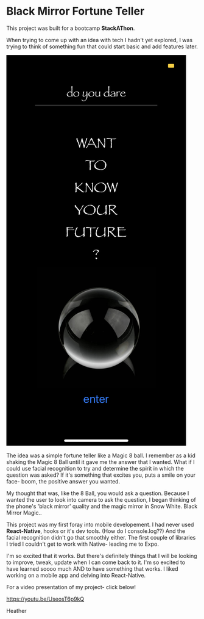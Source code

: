 # Black Mirror Fortune Teller

This project was built for a bootcamp **StackAThon**.

When trying to come up with an idea with tech I hadn't yet explored, I was trying to think of something fun that could start basic and add features later.

![landing page](welcome.png)

The idea was a simple fortune teller like a Magic 8 ball. I remember as a kid shaking the Magic 8 Ball until it gave me the answer that I wanted. What if I could use facial recognition to try and determine the spirit in which the question was asked? If it's something that excites you, puts a smile on your face- boom, the positive answer you wanted.

My thought that was, like the 8 Ball, you would ask a question. Because I wanted the user to look into camera to ask the question, I began thinking of the phone's 'black mirror' quality and the magic mirror in Snow White. Black Mirror Magic..

This project was my first foray into mobile developement. I had never used **React-Native**, hooks or it's dev tools. (How do I console.log??) And the facial recognition didn't go that smoothly either. The first couple of libraries I tried I couldn't get to work with Native- leading me to Expo.

I'm so excited that it works. But there's definitely things that I will be looking to improve, tweak, update when I can come back to it. I'm so excited to have learned soooo much AND to have something that works. I liked working on a mobile app and delving into React-Native.

For a video presentation of my project- click below!

https://youtu.be/UseosT6p9kQ

Heather
